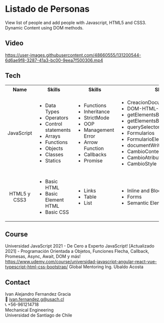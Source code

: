 #  Listado de Personas
View list of people and add people with Javascript, HTML5 and CSS3. Dynamic Content using DOM methods.

<!-- Video -->
## Video
https://user-images.githubusercontent.com/48660555/131200544-6d6ae9f8-3287-41a3-bc00-9eea7f500306.mp4

<!-- Tech -->
## Tech
<table>
  <tbody>
    <tr>
      <th align="center">Name</th>
      <th align="center">Skills</th>
      <th align="center">Skills</th>
       <th align="center">Skills</th>
       <th align="center">Skills</th>
    </tr>
    <tr>
      <td align="center">JavaScript</td>
      <td>
        <ul>
          <li>Data Types</li>
          <li>Operators</li>
           <li>Control statements</li>
          <li>Arrays </li>
          <li>Functions</li>
          <li>Objects</li>
           <li>Classes</li>
          <li>Statics</li>
        </ul>
      </td>
      <td>
        <ul>
          <li>Functions</li>
          <li>Inheritance</li>
           <li>StrictMode</li>
          <li>OOP</li>
          <li>Management Error</li>
            <li>Arrow Function</li>
          <li>Callbacks</li>
           <li>Promise</li>
        </ul>
      </td>
      <td>
         <ul>
          <li>CreacionDocumentoHTML</li>
          <li>DOM-HTML-JavaScript</li>
           <li>getElementsByTagName</li>
           <li>getElementsByClassName</li>
          <li>querySelectorAll</li>
           <li>Formularios</li>
          <li>FormularioElementosIndividuales</li>
          <li>documentWrite</li>
           <li>CambioContenidoHtml</li>
           <li>CambioAtributoHTML</li>
          <li>CambioStyle</li>
         </ul>
      </td>
      <td>
         <ul>
          <li>ManejoEventosDOM</li>
           <li>AsociarEventoHTML</li>
           <li>EventoOnload</li>
          <li>EventoOnchange</li>
           <li>EventoMouseOverOut</li>
          <li>EventoMouseDownUpClick</li>
          <li>EventoOnFocusOnBlur</li>
           <li>EventListener</li>
           <li>EventListenerFlecha</li>
         </ul>
      </td>
    </tr>
      <td align="center">HTML5 y CSS3</td>
      <td>
        <ul>
          <li>Basic HTML</li>
          <li>Basic Element HTML</li>
          <li>Basic CSS </li>
        </ul>
      </td>
      <td>
        <ul>
          <li>Links</li>
          <li>Table</li>
          <li>List</li>
        </ul>
      </td>
      <td>
        <ul>
          <li>Inline and Block Element</li>
          <li>Forms</li>
          <li>Semantic Element</li>
        </ul>
      </td>
    </tr>
  </tbody>
</table>

<!-- CONTACT -->
## Course
Universidad JavaScript 2021 - De Cero a Experto JavaScript!
[Actualizado 2021] - Programación Orientada a Objetos, Funciones Flecha, Callback, Promesas, Async, Await, DOM y más!
https://www.udemy.com/course/universidad-javascript-angular-react-vue-typescript-html-css-bootstrap/
Global Mentoring Ing. Ubaldo Acosta

<!-- CONTACT -->
## Contact
Ivan Alejandro Fernandez Gracia  
:email: ivan.fernandez.g@usach.cl  
:telephone_receiver: +56-961214718  
Mechanical Engineering  
Universidad de Santiago de Chile
